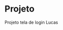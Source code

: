 # Projeto
Projeto tela de login Lucas


<a href="https://lucasrnegreiro.github.io/Projeto/projeto.html"></a>